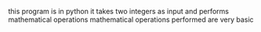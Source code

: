 this program is in python
it takes two integers as input and performs mathematical operations
mathematical operations performed are very basic
